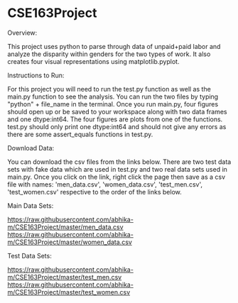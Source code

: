 # CSE163Project

Overview:

This project uses python to parse through data of unpaid+paid labor and analyze the disparity within genders
for the two types of work. It also creates four visual representations using matplotlib.pyplot.

Instructions to Run:

For this project you will need to run the test.py function as well as the main.py function to see
the analysis. You can run the two files by typing "python" + file_name in the terminal. Once you
run main.py, four figures should open up or be saved to your workspace along with two data frames
and one dtype:int64. The four figures are plots from one of the functions. test.py should only 
print one dtype:int64 and should not give any errors as there are some assert_equals functions in test.py.

Download Data:

You can download the csv files from the links below. There are two test data sets with fake data which are
used in test.py and two real data sets used in main.py. Once you click on the link, right click the page then
save as a csv file with names: 'men_data.csv', 'women_data.csv', 'test_men.csv', 'test_women.csv' respective
to the order of the links below.

Main Data Sets:

https://raw.githubusercontent.com/abhika-m/CSE163Project/master/men_data.csv
https://raw.githubusercontent.com/abhika-m/CSE163Project/master/women_data.csv

Test Data Sets:

https://raw.githubusercontent.com/abhika-m/CSE163Project/master/test_men.csv
https://raw.githubusercontent.com/abhika-m/CSE163Project/master/test_women.csv
